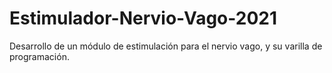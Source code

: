# Estimulador-Nervio-Vago-2021
Desarrollo de un módulo de estimulación para el nervio vago, y su varilla de programación.

